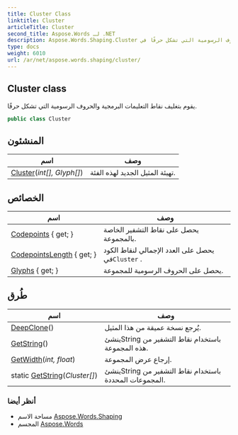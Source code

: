 ```yaml
---
title: Cluster Class
linktitle: Cluster
articleTitle: Cluster
second_title: Aspose.Words لـ .NET
description: Aspose.Words.Shaping.Cluster فصل. يقوم بتغليف نقاط التعليمات البرمجية والحروف الرسومية التي تشكل حرفًا في C#.
type: docs
weight: 6010
url: /ar/net/aspose.words.shaping/cluster/
---
```

## Cluster class

يقوم بتغليف نقاط التعليمات البرمجية والحروف الرسومية التي تشكل حرفًا.

```csharp
public class Cluster
```

## المنشئون

| اسم | وصف |
| --- | --- |
| [Cluster](cluster/)(*int[], Glyph[]*) | تهيئة المثيل الجديد لهذه الفئة. |

## الخصائص

| اسم | وصف |
| --- | --- |
| [Codepoints](../../aspose.words.shaping/cluster/codepoints/) { get; } | يحصل على نقاط التشفير الخاصة بالمجموعة. |
| [CodepointsLength](../../aspose.words.shaping/cluster/codepointslength/) { get; } | يحصل على العدد الإجمالي لنقاط الكود في`Cluster` . |
| [Glyphs](../../aspose.words.shaping/cluster/glyphs/) { get; } | يحصل على الحروف الرسومية للمجموعة. |

## طُرق

| اسم | وصف |
| --- | --- |
| [DeepClone](../../aspose.words.shaping/cluster/deepclone/)() | يُرجع نسخة عميقة من هذا المثيل. |
| [GetString](../../aspose.words.shaping/cluster/getstring/)() | ينشئString باستخدام نقاط التشفير من هذه المجموعة. |
| [GetWidth](../../aspose.words.shaping/cluster/getwidth/)(*int, float*) | إرجاع عرض المجموعة. |
| static [GetString](../../aspose.words.shaping/cluster/getstring/)(*Cluster[]*) | ينشئString باستخدام نقاط التشفير من المجموعات المحددة. |

### أنظر أيضا

* مساحة الاسم [Aspose.Words.Shaping](../../aspose.words.shaping/)
* المجسم [Aspose.Words](../../)
